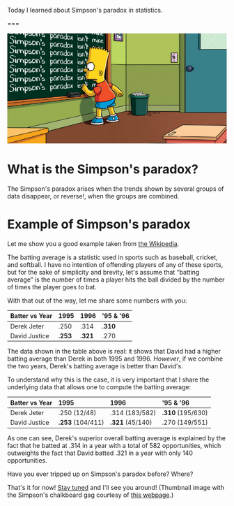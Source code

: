Today I learned about Simpson's paradox in statistics.

===

![The Simpson's chalkboard gag with Bart Simpson writing “The Simpson's paradox isn't mine” repeatedly on a chalkboard.](thumbnail.png "The Simpson's chalkboard gag reading “The Simpson's paradox isn't mine”.")


# What is the Simpson's paradox?

The Simpson's paradox arises when the trends shown by several groups of data disappear, or reverse!,
when the groups are combined.


# Example of Simpson's paradox

Let me show you a good example taken from [the Wikipedia][wiki-simpson-paradox-example].

The batting average is a statistic used in sports such as baseball, cricket, and softball.
I have no intention of offending players of any of these sports,
but for the sake of simplicity and brevity,
let's assume that “batting average” is the number of times a player hits the ball
divided by the number of times the player goes to bat.

With that out of the way, let me share some numbers with you:

| Batter vs Year | 1995 | 1996 | '95 & '96 |
| :- | :- | :- | :- |
| Derek Jeter | .250 | .314 | **.310** |
| David Justice | **.253** | **.321** | .270 |

The data shown in the table above is real:
it shows that David had a higher batting average than Derek in both 1995 and 1996.
_However_, if we combine the two years,
Derek's batting average is better than David's.

To understand why this is the case,
it is very important that I share the underlying data that allows one to compute the batting average:

| Batter vs Year | 1995 | 1996 | '95 & '96 |
| :- | :- | :- | :- |
| Derek Jeter | .250 (12/48) | .314 (183/582) | **.310** (195/630) |
| David Justice | **.253** (104/411) | **.321** (45/140) | .270 (149/551) |

As one can see,
Derek's superior overall batting average is explained by the fact that he batted at .314 in a year with a total of 582 opportunities,
which outweights the fact that David batted .321 in a year with only 140 opportunities.

Have you ever tripped up on Simpson's paradox before? Where?

That's it for now! [Stay tuned][subscribe] and I'll see you around!
(Thumbnail image with the Simpson's chalkboard gag courtesy of [this webpage][chalkboard-gag].)

[subscribe]: /subscribe

[chalkboard-gag]: https://www.ranzey.com/generators/bart/index.html
[wiki-simpson-paradox-example]: https://en.wikipedia.org/wiki/Simpson%27s_paradox#Batting_averages
